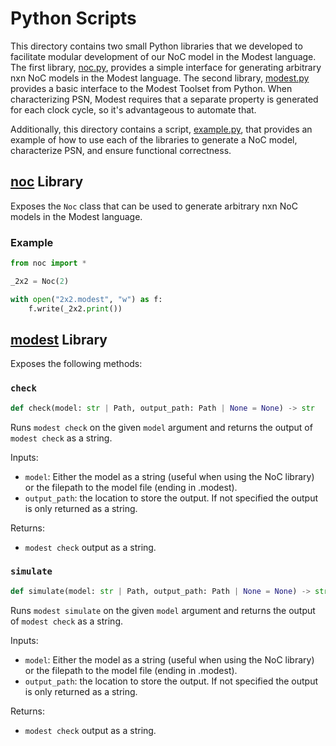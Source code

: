 # Python Scripts

This directory contains two small Python libraries that we developed to facilitate
modular development of our NoC model in the Modest language. The first library,
[noc.py](noc.py), provides a simple interface for generating arbitrary nxn NoC 
models in the Modest language. The second library, [modest.py](modest.py) provides 
a basic interface to the Modest Toolset from Python. When characterizing PSN,
Modest requires that a separate property is generated for each clock cycle, so 
it's advantageous to automate that.

Additionally, this directory contains a script, [example.py](example.py), that 
provides an example of how to use each of the libraries to generate a NoC model,
characterize PSN, and ensure functional correctness.

## [noc](noc.py) Library

Exposes the `Noc` class that can be used to generate arbitrary nxn NoC models in
the Modest language.

### Example

```python
from noc import *

_2x2 = Noc(2)

with open("2x2.modest", "w") as f:
    f.write(_2x2.print())
```

## [modest](modest.py) Library

Exposes the following methods:

### `check`

```python
def check(model: str | Path, output_path: Path | None = None) -> str
```

Runs `modest check` on the given `model` argument and returns the output of
`modest check` as a string.

Inputs:
- `model`: Either the model as a string (useful when using the NoC library) or
  the filepath to the model file (ending in .modest).
- `output_path`: the location to store the output. If not specified the output
  is only returned as a string.

Returns:
- `modest check` output as a string.

### `simulate`

```python
def simulate(model: str | Path, output_path: Path | None = None) -> str
```

Runs `modest simulate` on the given `model` argument and returns the output of
`modest check` as a string.

Inputs:
- `model`: Either the model as a string (useful when using the NoC library) or
  the filepath to the model file (ending in .modest).
- `output_path`: the location to store the output. If not specified the output
  is only returned as a string.

Returns:
- `modest check` output as a string.
